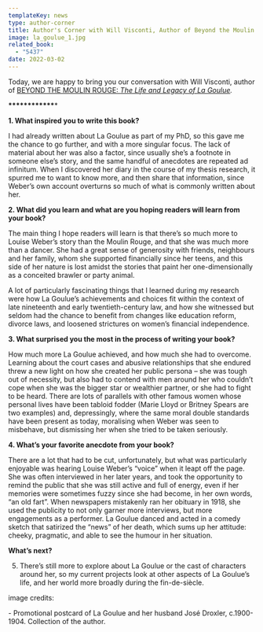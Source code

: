 ```yaml
---
templateKey: news
type: author-corner
title: Author's Corner with Will Visconti, Author of Beyond the Moulin Rouge
image: la_goulue_1.jpg
related_book:
  - "5437"
date: 2022-03-02
---
```

Today, we are happy to bring you our conversation with Will Visconti, author of [BEYOND THE MOULIN ROUGE: *The Life and Legacy of La Goulue*](https://www.upress.virginia.edu/title/5437)*.*

**\*\*\*\*\*\*\*\*\*\*\*\****

**1. What inspired you to write this book?**

I had already written about La Goulue as part of my PhD, so this gave me the chance to go further, and with a more singular focus. The lack of material about her was also a factor, since usually she’s a footnote in someone else’s story, and the same handful of anecdotes are repeated ad infinitum. When I discovered her diary in the course of my thesis research, it spurred me to want to know more, and then share that information, since Weber’s own account overturns so much of what is commonly written about her.

**2. What did you learn and what are you hoping readers will learn from your book?**

The main thing I hope readers will learn is that there’s so much more to Louise Weber’s story than the Moulin Rouge, and that she was much more than a dancer. She had a great sense of generosity with friends, neighbours and her family, whom she supported financially since her teens, and this side of her nature is lost amidst the stories that paint her one-dimensionally as a conceited brawler or party animal.

A lot of particularly fascinating things that I learned during my research were how La Goulue’s achievements and choices fit within the context of late nineteenth and early twentieth-century law, and how she witnessed but seldom had the chance to benefit from changes like education reform, divorce laws, and loosened strictures on women’s financial independence.

**3. What surprised you the most in the process of writing your book?**

How much more La Goulue achieved, and how much she had to overcome. Learning about the court cases and abusive relationships that she endured threw a new light on how she created her public persona – she was tough out of necessity, but also had to contend with men around her who couldn’t cope when she was the bigger star or wealthier partner, or she had to fight to be heard. There are lots of parallels with other famous women whose personal lives have been tabloid fodder (Marie Lloyd or Britney Spears are two examples) and, depressingly, where the same moral double standards have been present as today, moralising when Weber was seen to misbehave, but dismissing her when she tried to be taken seriously.

**4. What’s your favorite anecdote from your book?**

There are a lot that had to be cut, unfortunately, but what was particularly enjoyable was hearing Louise Weber’s “voice” when it leapt off the page. She was often interviewed in her later years, and took the opportunity to remind the public that she was still active and full of energy, even if her memories were sometimes fuzzy since she had become, in her own words, “an old fart”. When newspapers mistakenly ran her obituary in 1918, she used the publicity to not only garner more interviews, but more engagements as a performer. La Goulue danced and acted in a comedy sketch that satirized the “news” of her death, which sums up her attitude: cheeky, pragmatic, and able to see the humour in her situation.

**What’s next?**

5. There’s still more to explore about La Goulue or the cast of characters around her, so my current projects look at other aspects of La Goulue’s life, and her world more broadly during the fin-de-siècle.

image credits:

\- Promotional postcard of La Goulue and her husband José Droxler, c.1900-1904. Collection of the author.